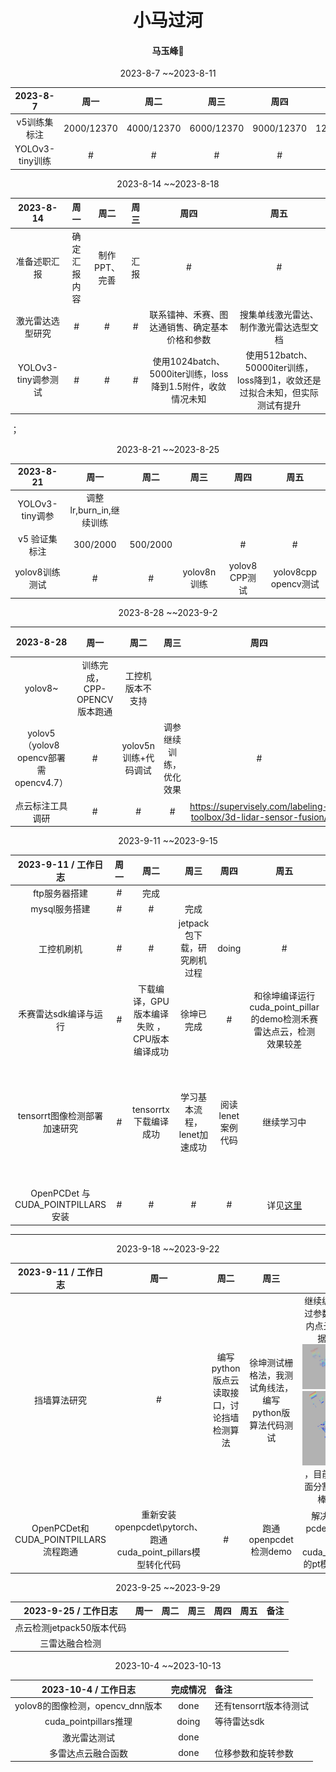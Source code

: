 # <div align='center'> 小马过河 </div>

#### <p align = "center">马玉峰📜</p>


<div align='center'> 2023-8-7 ~~2023-8-11 </div>

| 2023-8-7  | 周一 |周二|周三|周四|周五|
| :----:| :----:| :----:|:----:|:----:|:----:|
| v5训练集标注 | 2000/12370| 4000/12370 |6000/12370|9000/12370|12370/12370|
| YOLOv3-tiny训练 | # | # |# |# |开始训练 |

<div align='center'> 2023-8-14 ~~2023-8-18 </div>

| 2023-8-14  | 周一 |周二|周三|周四|周五|
| :----:| :----:| :----:|:----:|:----:|:----:|
| 准备述职汇报 | 确定汇报内容| 制作PPT、完善 |汇报|#|#|
| 激光雷达选型研究 | # | # |# |联系镭神、禾赛、图达通销售、确定基本价格和参数 |搜集单线激光雷达、制作激光雷达选型文档 |
| YOLOv3-tiny调参测试| #| #| #|使用1024batch、5000iter训练，loss降到1.5附件，收敛情况未知 |使用512batch、 50000iter训练，loss降到1，收敛还是过拟合未知，但实际测试有提升|
；
<div align='center'> 2023-8-21 ~~2023-8-25 </div>

| 2023-8-21  | 周一 |周二|周三|周四|周五|
| :----:| :----:| :----:|:----:|:----:|:----:|
|YOLOv3-tiny调参 |调整lr,burn_in,继续训练 | | | | |
|v5 验证集标注| 300/2000| 500/2000|| #| #|
|yolov8训练测试|#|#|yolov8n训练|yolov8 CPP测试|yolov8cpp opencv测试|


<div align='center'> 2023-8-28 ~~2023-9-2 </div>

| 2023-8-28  | 周一 |周二|周三|周四|周五|
| :----:| :----:| :----:|:----:|:----:|:----:|
|yolov8~|训练完成，CPP-OPENCV版本跑通|工控机版本不支持|||
|yolov5（yolov8 opencv部署需opencv4.7）|#|yolov5n训练+代码调试|调参继续训练，优化效果|#|#|
|点云标注工具调研|#|#|#|https://supervisely.com/labeling-toolbox/3d-lidar-sensor-fusion/|#|

<div align='center'> 2023-9-11 ~~2023-9-15 </div>

| 2023-9-11 / 工作日志 | 周一 |周二|周三|周四|周五|备注|
| :----:| :----:| :----:|:----:|:----:|:----:|:----:|
|ftp服务器搭建|#|完成|  |  |
| mysql服务搭建|#|#| 完成 |  |
| 工控机刷机 | # | # | jetpack包下载，研究刷机过程 |doing|#|详见[开发板刷机记录](./%E8%87%AA%E5%88%B6%E5%BC%80%E5%8F%91%E6%9D%BF%E5%88%B7%E6%9C%BA%E8%AE%B0%E5%BD%95.md) |
| 禾赛雷达sdk编译与运行 | #| 下载编译，GPU版本编译失败 ，CPU版本编译成功| 徐坤已完成 | # | 和徐坤编译运行cuda_point_pillar的demo检测禾赛雷达点云，检测效果较差 |
|tensorrt图像检测部署加速研究 | # | tensorrtx下载编译成功| 学习基本流程，lenet加速成功 | 阅读lenet案例代码 | 继续学习中 |目标是应用yolov8的部署，以及自定义更改网络模型的部署|
| OpenPCDet 与 CUDA_POINTPILLARS安装 | # | # | # | # | 详见[这里](./OpenPCDet%E4%B8%8ECuda_pointpillars%E5%AE%89%E8%A3%85%E4%B8%8E%E9%85%8D%E7%BD%AE.md) |

----

<div align='center'> 2023-9-18 ~~2023-9-22 </div>

| 2023-9-11 / 工作日志 | 周一 |周二|周三|周四|周五|备注|
| :----:| :----:| :----:|:----:|:----:|:----:|:----:|
|挡墙算法研究|#|编写python版点云读取接口，讨论挡墙检测算法| 徐坤测试栅格法，我测试角线法，编写python版算法代码测试 | 继续编写算法并通过参数调试，在室内点云图和kitti数据集上测试 ![this](./images/%E8%A7%92%E7%BA%BF%E6%B3%95p1.png) ![this2](./images/%E8%A7%92%E7%BA%BF%E6%B3%95p2.png)，目前仍旧存在地面分割不干净、鲁棒性差问题 | 调试挡墙检测算法参数、录制数据包|  |
| OpenPCDet和CUDA_POINTPILLARS流程跑通| 重新安装openpcdet\pytorch、跑通cuda_point_pillars模型转化代码|# |跑通openpcdet检测demo |解决spconv和pcdet版本冲突，跑通cuda_point_pillars的pt模型转化onnx |# |


<div align='center'> 2023-9-25 ~~2023-9-29 </div>

| 2023-9-25 / 工作日志 | 周一 |周二|周三|周四|周五|备注|
| :----:| :----:| :----:|:----:|:----:|:----:|:----:|
|点云检测jetpack50版本代码 | | | | | |
|三雷达融合检测 | | | | | |

<div align='center'> 2023-10-4 ~~2023-10-13 </div>

| 2023-10-4 / 工作日志 | 完成情况|备注|
| :----:| :----:| :----|
|yolov8的图像检测，opencv_dnn版本 |done | 还有tensorrt版本待测试|
|cuda_pointpillars推理 |doing | 等待雷达sdk|
|激光雷达测试 |done | |
|多雷达点云融合函数 |done | 位移参数和旋转参数|